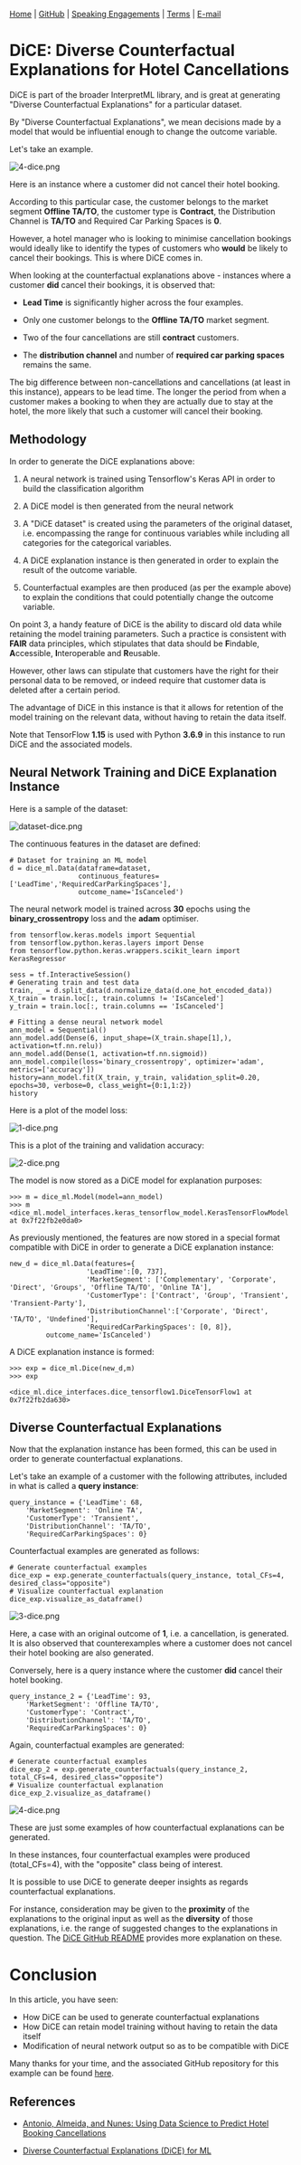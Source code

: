 [Home](https://mgcodesandstats.github.io/) |
[GitHub](https://github.com/mgcodesandstats) |
[Speaking Engagements](https://mgcodesandstats.github.io/speaking-engagements/) |
[Terms](https://mgcodesandstats.github.io/terms/) |
[E-mail](mailto:contact@michael-grogan.com)

# DiCE: Diverse Counterfactual Explanations for Hotel Cancellations

DiCE is part of the broader InterpretML library, and is great at generating "Diverse Counterfactual Explanations" for a particular dataset.

By "Diverse Counterfactual Explanations", we mean decisions made by a model that would be influential enough to change the outcome variable.

Let's take an example.

![4-dice.png](4-dice.png)

Here is an instance where a customer did not cancel their hotel booking.

According to this particular case, the customer belongs to the market segment **Offline TA/TO**, the customer type is **Contract**, the Distribution Channel is **TA/TO** and Required Car Parking Spaces is **0**.

However, a hotel manager who is looking to minimise cancellation bookings would ideally like to identify the types of customers who **would** be likely to cancel their bookings. This is where DiCE comes in.

When looking at the counterfactual explanations above - instances where a customer **did** cancel their bookings, it is observed that:

- **Lead Time** is significantly higher across the four examples.

- Only one customer belongs to the **Offline TA/TO** market segment.

- Two of the four cancellations are still **contract** customers.

- The **distribution channel** and number of **required car parking spaces** remains the same.

The big difference between non-cancellations and cancellations (at least in this instance), appears to be lead time. The longer the period from when a customer makes a booking to when they are actually due to stay at the hotel, the more likely that such a customer will cancel their booking.

## Methodology

In order to generate the DiCE explanations above:

1. A neural network is trained using Tensorflow's Keras API in order to build the classification algorithm

2. A DiCE model is then generated from the neural network

3. A "DiCE dataset" is created using the parameters of the original dataset, i.e. encompassing the range for continuous variables while including all categories for the categorical variables.

4. A DiCE explanation instance is then generated in order to explain the result of the outcome variable.

5. Counterfactual examples are then produced (as per the example above) to explain the conditions that could potentially change the outcome variable.

On point 3, a handy feature of DiCE is the ability to discard old data while retaining the model training parameters. Such a practice is consistent with **FAIR** data principles, which stipulates that data should be **F**indable, **A**ccessible, **I**nteroperable and **R**eusable.

However, other laws can stipulate that customers have the right for their personal data to be removed, or indeed require that customer data is deleted after a certain period.

The advantage of DiCE in this instance is that it allows for retention of the model training on the relevant data, without having to retain the data itself.

Note that TensorFlow **1.15** is used with Python **3.6.9** in this instance to run DiCE and the associated models.

## Neural Network Training and DiCE Explanation Instance

Here is a sample of the dataset:

![dataset-dice.png](dataset-dice.png)

The continuous features in the dataset are defined:

```
# Dataset for training an ML model
d = dice_ml.Data(dataframe=dataset,
                 continuous_features=['LeadTime','RequiredCarParkingSpaces'],
                 outcome_name='IsCanceled')
```

The neural network model is trained across **30** epochs using the **binary_crossentropy** loss and the **adam** optimiser.

```
from tensorflow.keras.models import Sequential
from tensorflow.python.keras.layers import Dense
from tensorflow.python.keras.wrappers.scikit_learn import KerasRegressor

sess = tf.InteractiveSession()
# Generating train and test data
train, _ = d.split_data(d.normalize_data(d.one_hot_encoded_data))
X_train = train.loc[:, train.columns != 'IsCanceled']
y_train = train.loc[:, train.columns == 'IsCanceled']

# Fitting a dense neural network model
ann_model = Sequential()
ann_model.add(Dense(6, input_shape=(X_train.shape[1],), activation=tf.nn.relu))
ann_model.add(Dense(1, activation=tf.nn.sigmoid))
ann_model.compile(loss='binary_crossentropy', optimizer='adam', metrics=['accuracy'])
history=ann_model.fit(X_train, y_train, validation_split=0.20, epochs=30, verbose=0, class_weight={0:1,1:2})
history
```

Here is a plot of the model loss:

![1-dice.png](1-dice.png)

This is a plot of the training and validation accuracy:

![2-dice.png](2-dice.png)

The model is now stored as a DiCE model for explanation purposes:

```
>>> m = dice_ml.Model(model=ann_model)
>>> m
<dice_ml.model_interfaces.keras_tensorflow_model.KerasTensorFlowModel at 0x7f22fb2e0da0>
```

As previously mentioned, the features are now stored in a special format compatible with DiCE in order to generate a DiCE explanation instance:

```
new_d = dice_ml.Data(features={
                   'LeadTime':[0, 737],
                   'MarketSegment': ['Complementary', 'Corporate', 'Direct', 'Groups', 'Offline TA/TO', 'Online TA'],
                   'CustomerType': ['Contract', 'Group', 'Transient', 'Transient-Party'],
                   'DistributionChannel':['Corporate', 'Direct', 'TA/TO', 'Undefined'],
                   'RequiredCarParkingSpaces': [0, 8]},
         outcome_name='IsCanceled')
```

A DiCE explanation instance is formed:

```
>>> exp = dice_ml.Dice(new_d,m)
>>> exp

<dice_ml.dice_interfaces.dice_tensorflow1.DiceTensorFlow1 at 0x7f22fb2da630>
```

## Diverse Counterfactual Explanations

Now that the explanation instance has been formed, this can be used in order to generate counterfactual explanations.

Let's take an example of a customer with the following attributes, included in what is called a **query instance**:

```
query_instance = {'LeadTime': 68,
    'MarketSegment': 'Online TA',
    'CustomerType': 'Transient',
    'DistributionChannel': 'TA/TO',
    'RequiredCarParkingSpaces': 0}
```

Counterfactual examples are generated as follows:

```
# Generate counterfactual examples
dice_exp = exp.generate_counterfactuals(query_instance, total_CFs=4, desired_class="opposite")
# Visualize counterfactual explanation
dice_exp.visualize_as_dataframe()
```

![3-dice.png](3-dice.png)

Here, a case with an original outcome of **1**, i.e. a cancellation, is generated. It is also observed that counterexamples where a customer does not cancel their hotel booking are also generated.

Conversely, here is a query instance where the customer **did** cancel their hotel booking.

```
query_instance_2 = {'LeadTime': 93,
    'MarketSegment': 'Offline TA/TO',
    'CustomerType': 'Contract',
    'DistributionChannel': 'TA/TO',
    'RequiredCarParkingSpaces': 0}
```

Again, counterfactual examples are generated:

```
# Generate counterfactual examples
dice_exp_2 = exp.generate_counterfactuals(query_instance_2, total_CFs=4, desired_class="opposite")
# Visualize counterfactual explanation
dice_exp_2.visualize_as_dataframe()
```

![4-dice.png](4-dice.png)

These are just some examples of how counterfactual explanations can be generated.

In these instances, four counterfactual examples were produced (total_CFs=4), with the "opposite" class being of interest.

It is possible to use DiCE to generate deeper insights as regards counterfactual explanations.

For instance, consideration may be given to the **proximity** of the explanations to the original input as well as the **diversity** of those explanations, i.e. the range of suggested changes to the explanations in question. The [DiCE GitHub README](https://github.com/interpretml/DiCE) provides more explanation on these.

# Conclusion

In this article, you have seen:

- How DiCE can be used to generate counterfactual explanations
- How DiCE can retain model training without having to retain the data itself
- Modification of neural network output so as to be compatible with DiCE

Many thanks for your time, and the associated GitHub repository for this example can be found [here](https://github.com/MGCodesandStats/hotel-modelling/tree/master/notebooks%20and%20datasets/tensorflow/tf-keras).

## References

- [Antonio, Almeida, and Nunes: Using Data Science to Predict Hotel Booking Cancellations](https://www.researchgate.net/publication/309379684_Using_Data_Science_to_Predict_Hotel_Booking_Cancellations)

- [Diverse Counterfactual Explanations (DiCE) for ML](https://github.com/interpretml/DiCE)